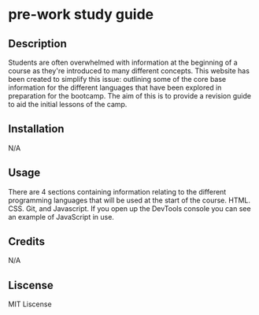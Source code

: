 
# pre-work study guide

## Description
Students are often overwhelmed with information at the beginning of a course as they're introduced to many different concepts. This website has been created to simplify this issue: outlining some of the core base information for the different languages that have been explored in preparation for the bootcamp. The aim of this is to provide a revision guide to aid the initial lessons of the camp. 

## Installation
N/A

## Usage 
There are 4 sections containing information relating to the different programming languages that will be used at the start of the course. 
HTML. CSS. Git, and Javascript. If you open up the DevTools console you can see an example of JavaScript in use. 

## Credits
N/A

## Liscense 
MIT Liscense
